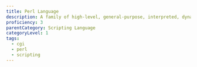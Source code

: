 ```yaml
---
title: Perl Language
description: A family of high-level, general-purpose, interpreted, dynamic programming languages.
proficiency: 3
parentCategory: Scripting Language
categoryLevel: 1
tags:
  - cgi
  - perl
  - scripting
---
```

